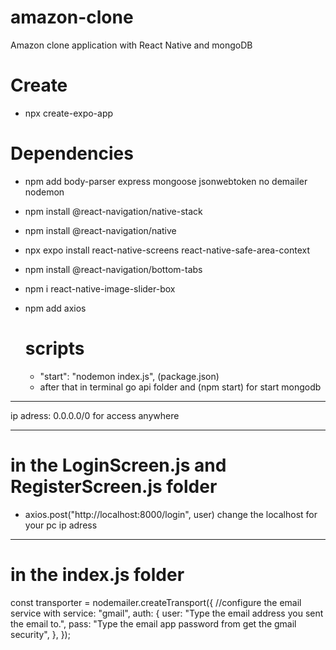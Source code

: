 # amazon-clone
Amazon clone application with React Native and mongoDB

# Create

- npx create-expo-app <appName>

# Dependencies

- npm add body-parser express mongoose jsonwebtoken no
demailer nodemon
- npm install @react-navigation/native-stack
- npm install @react-navigation/native
- npx expo install react-native-screens react-native-safe-area-context
- npm install @react-navigation/bottom-tabs
- npm i react-native-image-slider-box
- npm add axios

  # scripts
  -  "start": "nodemon index.js", (package.json)
  -  after that in terminal go api folder and (npm start) for start mongodb

------------------------------------------------------------

ip adress: 0.0.0.0/0 for access anywhere

--------------------------------------------------------------

# in the LoginScreen.js and RegisterScreen.js folder
 
 - axios.post("http://localhost:8000/login", user)
change the localhost for your pc ip adress

--------------------------------------------------------------

# in the index.js folder 

  const transporter = nodemailer.createTransport({
    //configure the email service with
    service: "gmail",
    auth: {
      user: "Type the email address you sent the email to.",
      pass: "Type the email app password from get the gmail security",
    },
  });

